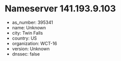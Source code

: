 # Nameserver 141.193.9.103

* as_number: 395341
* name: Unknown
* city: Twin Falls
* country: US
* organization: WCT-16
* version: Unknown
* dnssec: false
